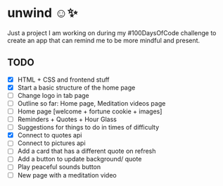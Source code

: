 # unwind ☺✨

Just a project I am working on during my #100DaysOfCode challenge to create an app that can remind me to be more mindful and present.

## TODO

- [x] HTML + CSS and frontend stuff
- [x] Start a basic structure of the home page
- [ ] Change logo in tab page
- [ ] Outline so far: Home page, Meditation videos page
- [ ] Home page [welcome + fortune cookie + images]
- [ ] Reminders + Quotes + Hour Glass
- [ ] Suggestions for things to do in times of difficulty
- [x] Connect to quotes api
- [ ] Connect to pictures api
- [ ] Add a card that has a different quote on refresh
- [ ] Add a button to update background/ quote
- [ ] Play peaceful sounds button
- [ ] New page with a meditation video
